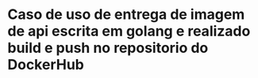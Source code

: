# Caso de uso de entrega de imagem de api escrita em golang e realizado build e push no repositorio do DockerHub
